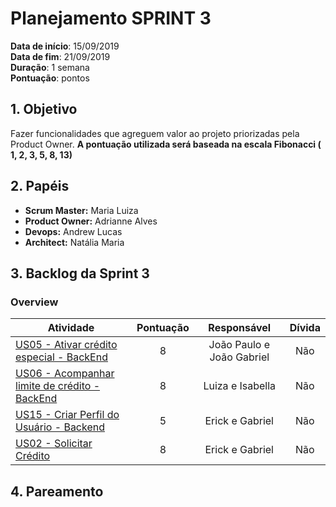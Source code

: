 # Planejamento SPRINT 3

**Data de início**: 15/09/2019 <br/>
**Data de fim**: 21/09/2019 <br/>
**Duração**: 1 semana <br/>
**Pontuação**:  pontos 

## 1. Objetivo

Fazer funcionalidades que agreguem valor ao projeto priorizadas pela Product Owner. **A pontuação utilizada será baseada na escala Fibonacci ( 1, 2, 3, 5, 8, 13)**


## 2. Papéis 

* **Scrum Master:** Maria Luiza
* **Product Owner:** Adrianne Alves
* **Devops:** Andrew Lucas
* **Architect:** Natália Maria


## 3. Backlog da Sprint 3

### Overview
| Atividade | Pontuação | Responsável | Dívida |
| -------- | :----: | :----: | :----: |
| [US05 - Ativar crédito especial - BackEnd](https://github.com/fga-eps-mds/2019.2-Grupo2/issues/32) | 8 | João Paulo e João Gabriel | Não|
| [US06 - Acompanhar limite de crédito - BackEnd](https://github.com/fga-eps-mds/2019.2-Grupo2/issues/33) | 8 | Luiza e Isabella |Não |
| [US15 - Criar Perfil do Usuário - Backend](https://github.com/fga-eps-mds/2019.2-Grupo2/issues/31) | 5 | Erick e Gabriel |Não|
| [US02 - Solicitar Crédito](https://github.com/fga-eps-mds/2019.2-Grupo2/issues/30) | 8 | Erick e Gabriel  |Não|



## 4. Pareamento

